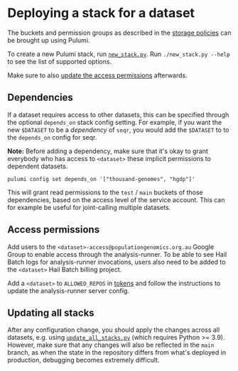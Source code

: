# Deploying a stack for a dataset

The buckets and permission groups as described in the [storage policies](https://github.com/populationgenomics/team-docs/tree/main/storage_policies)
can be brought up using Pulumi.

To create a new Pulumi stack, run [`new_stack.py`](new_stack.py). Run `./new_stack.py --help` to see the list of supported options.

Make sure to also [update the access permissions](#access-permissions) afterwards.

## Dependencies

If a dataset requires access to other datasets, this can be specified through the optional `depends_on` stack config setting. For example, if you want the new `$DATASET` to be a _dependency_ of `seqr`, you would add the `$DATASET` to to the `depends_on` config for seqr.

**Note:** Before adding a dependency, make sure that it's okay to grant everybody who has access to `<dataset>` these implicit permissions to dependent datasets.

```shell
pulumi config set depends_on '["thousand-genomes", "hgdp"]'
```

This will grant read permissions to the `test` / `main` buckets of those dependencies, based on the access level of the service account. This can for example be useful for joint-calling multiple datasets.

## Access permissions

Add users to the `<dataset>-access@populationgenomics.org.au` Google Group to enable access through the analysis-runner. To be able to see Hail Batch logs for analysis-runner invocations, users also need to be added to the `<dataset>` Hail Batch billing project.

Add a `<dataset>` to `ALLOWED_REPOS` in [tokens](../tokens) and follow the instructions to update the analysis-runner server config.

## Updating all stacks

After any configuration change, you should apply the changes across all datasets, e.g. using [`update_all_stacks.py`](update_all_stacks.py) (which requires Python >= 3.9). However, make sure that any changes will also be reflected in the `main` branch, as when the state in the repository differs from what's deployed in production, debugging becomes extremely difficult.
